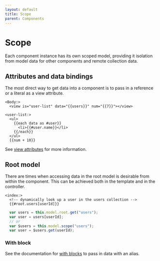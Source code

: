 ```yaml
---
layout: default
title: Scope
parent: Components
---
```


# Scope

Each component instance has its own scoped model, providing it isolation from model data for other components and remote collection data.

## Attributes and data bindings

The most direct way to get data into a component is to pass in a reference or a literal as a view attribute.

```jinja
<Body:>
  <view is="user-list" data="{{users}}" num="{{7}}"></view>

<user-list:>
  <ul>
    {{each data as #user}}
      <li>{{#user.name}}</li>
    {{/each}}
  </ul>
  {{num + 10}}
```

See [view attributes](../views/template-syntax/view-attributes) for more information.


## Root model

There are times when accessing data in the root model is desirable from within the component. This can be achieved both in the template and in the controller.

```jinja
<index:>
  <!-- dynamically look up a user in the users collection -->
  {{#root.users[userId]}}
```

```js
  var users = this.model.root.get("users");
  var user = users[userId];
  // or
  var $users = this.model.scope("users");
  var user = $users.get(userId);
```


### With block
See the documentation for [with blocks](../views/template-syntax/blocks#with) to pass in data with an alias.


